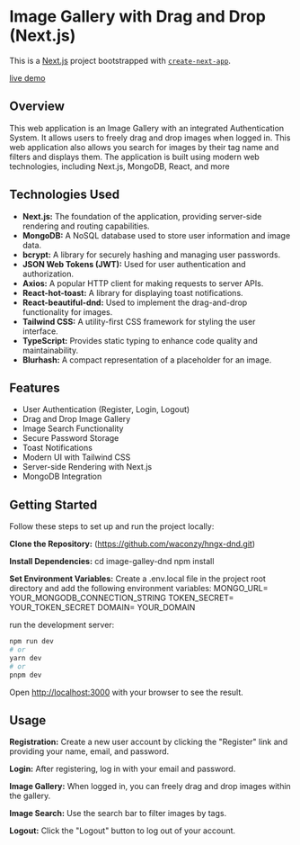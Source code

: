 # **Image Gallery with Drag and Drop (Next.js)**
This is a [Next.js](https://nextjs.org/) project bootstrapped with [`create-next-app`](https://github.com/vercel/next.js/tree/canary/packages/create-next-app).

[live demo](https://image-galley-dnd.vercel.app/)

## Overview

This web application is an Image Gallery with an integrated Authentication System. It allows users to freely drag and drop images when logged in. This web application also allows you search for images by their tag name and filters and displays them. The application is built using modern web technologies, including Next.js, MongoDB, React, and more

## Technologies Used
- **Next.js:** The foundation of the application, providing server-side rendering and routing capabilities.
- **MongoDB:** A NoSQL database used to store user information and image data.
- **bcrypt:** A library for securely hashing and managing user passwords.
- **JSON Web Tokens (JWT):** Used for user authentication and authorization.
- **Axios:** A popular HTTP client for making requests to server APIs.
- **React-hot-toast:** A library for displaying toast notifications.
- **React-beautiful-dnd:** Used to implement the drag-and-drop functionality for images.
- **Tailwind CSS:** A utility-first CSS framework for styling the user interface.
- **TypeScript:** Provides static typing to enhance code quality and maintainability.
- **Blurhash:** A compact representation of a placeholder for an image.

## Features
- User Authentication (Register, Login, Logout)
- Drag and Drop Image Gallery
- Image Search Functionality
- Secure Password Storage
- Toast Notifications
- Modern UI with Tailwind CSS
- Server-side Rendering with Next.js
- MongoDB Integration

## Getting Started
Follow these steps to set up and run the project locally:

**Clone the Repository:**
(https://github.com/waconzy/hngx-dnd.git)

**Install Dependencies:**
cd image-galley-dnd
npm install

**Set Environment Variables:**
Create a .env.local file in the project root directory and add the following environment variables:
MONGO_URL= YOUR_MONGODB_CONNECTION_STRING
TOKEN_SECRET= YOUR_TOKEN_SECRET
DOMAIN= YOUR_DOMAIN

run the development server:

```bash
npm run dev
# or
yarn dev
# or
pnpm dev
```

Open [http://localhost:3000](http://localhost:3000) with your browser to see the result.

## Usage
**Registration:** Create a new user account by clicking the "Register" link and providing your name, email, and password.

**Login:** After registering, log in with your email and password.

**Image Gallery:** When logged in, you can freely drag and drop images within the gallery.

**Image Search:** Use the search bar to filter images by tags.

**Logout:** Click the "Logout" button to log out of your account.

